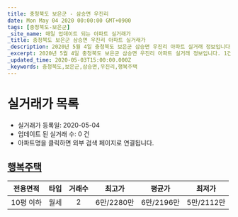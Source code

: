 ```yaml
---
title: 충청북도 보은군 - 삼승면 우진리
date: Mon May 04 2020 00:00:00 GMT+0900
tags: [충청북도-보은군]
_site_name: 매일 업데이트 되는 아파트 실거래가
_title: 충청북도 보은군 삼승면 우진리 아파트 실거래가
_description: 2020년 5월 4일 충청북도 보은군 삼승면 우진리 아파트 실거래 정보입니다. 1건 아파트 정보가 있습니다.
_excerpt: 2020년 5월 4일 충청북도 보은군 삼승면 우진리 아파트 실거래 정보입니다. 1건 아파트 정보가 있습니다.
_updated_time: 2020-05-03T15:00:00.000Z
_keywords: 충청북도,보은군,삼승면,우진리,행복주택
---
```






# 실거래가 목록
- 실거래가 등록일: 2020-05-04
- 업데이트 된 실거래 수: 0 건
- 아파트명을 클릭하면 외부 검색 페이지로 연결됩니다.

## [행복주택](#행복주택)

|전용면적|타입|거래수|최고가|평균가|최저가|
|:---:|:---:|:---:|:---:|:---:|:---:|
|10평 이하|<span class="deal-type-3">월세</span>|2|6만/2280만|6만/2196만|5만/2112만|

<br/>



